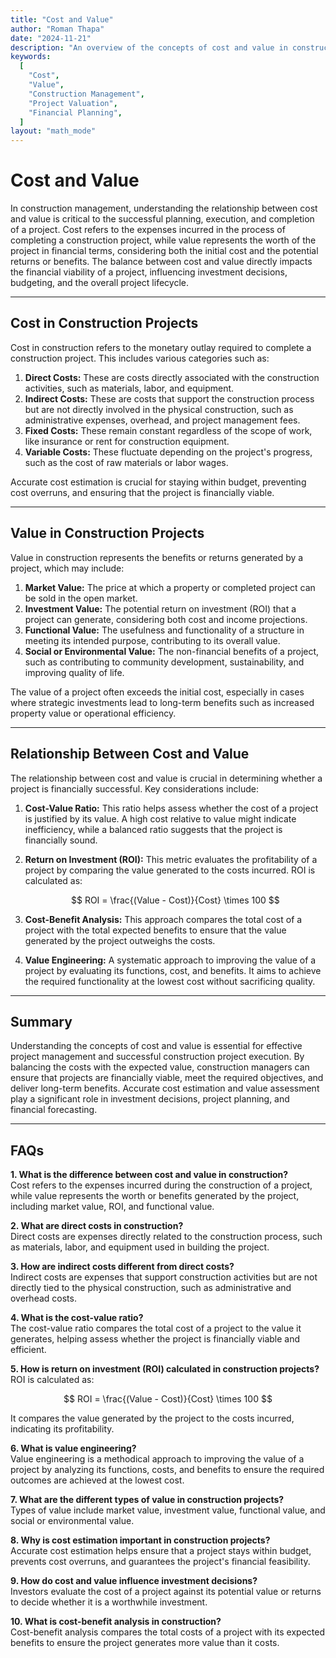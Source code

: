 ```yaml
---
title: "Cost and Value"
author: "Roman Thapa"
date: "2024-11-21"
description: "An overview of the concepts of cost and value in construction management, focusing on their role in project valuation and financial planning."
keywords:
  [
    "Cost",
    "Value",
    "Construction Management",
    "Project Valuation",
    "Financial Planning",
  ]
layout: "math_mode"
---
```


# Cost and Value

In construction management, understanding the relationship between cost and value is critical to the successful planning, execution, and completion of a project. Cost refers to the expenses incurred in the process of completing a construction project, while value represents the worth of the project in financial terms, considering both the initial cost and the potential returns or benefits. The balance between cost and value directly impacts the financial viability of a project, influencing investment decisions, budgeting, and the overall project lifecycle.

---

## Cost in Construction Projects

Cost in construction refers to the monetary outlay required to complete a construction project. This includes various categories such as:

1. **Direct Costs:** These are costs directly associated with the construction activities, such as materials, labor, and equipment.
2. **Indirect Costs:** These are costs that support the construction process but are not directly involved in the physical construction, such as administrative expenses, overhead, and project management fees.
3. **Fixed Costs:** These remain constant regardless of the scope of work, like insurance or rent for construction equipment.
4. **Variable Costs:** These fluctuate depending on the project's progress, such as the cost of raw materials or labor wages.

Accurate cost estimation is crucial for staying within budget, preventing cost overruns, and ensuring that the project is financially viable.

---

## Value in Construction Projects

Value in construction represents the benefits or returns generated by a project, which may include:

1. **Market Value:** The price at which a property or completed project can be sold in the open market.
2. **Investment Value:** The potential return on investment (ROI) that a project can generate, considering both cost and income projections.
3. **Functional Value:** The usefulness and functionality of a structure in meeting its intended purpose, contributing to its overall value.
4. **Social or Environmental Value:** The non-financial benefits of a project, such as contributing to community development, sustainability, and improving quality of life.

The value of a project often exceeds the initial cost, especially in cases where strategic investments lead to long-term benefits such as increased property value or operational efficiency.

---

## Relationship Between Cost and Value

The relationship between cost and value is crucial in determining whether a project is financially successful. Key considerations include:

1. **Cost-Value Ratio:** This ratio helps assess whether the cost of a project is justified by its value. A high cost relative to value might indicate inefficiency, while a balanced ratio suggests that the project is financially sound.
2. **Return on Investment (ROI):** This metric evaluates the profitability of a project by comparing the value generated to the costs incurred. ROI is calculated as:

   $$
   ROI = \frac{(Value - Cost)}{Cost} \times 100
   $$

3. **Cost-Benefit Analysis:** This approach compares the total cost of a project with the total expected benefits to ensure that the value generated by the project outweighs the costs.

4. **Value Engineering:** A systematic approach to improving the value of a project by evaluating its functions, cost, and benefits. It aims to achieve the required functionality at the lowest cost without sacrificing quality.

---

## Summary

Understanding the concepts of cost and value is essential for effective project management and successful construction project execution. By balancing the costs with the expected value, construction managers can ensure that projects are financially viable, meet the required objectives, and deliver long-term benefits. Accurate cost estimation and value assessment play a significant role in investment decisions, project planning, and financial forecasting.

---

## FAQs

**1. What is the difference between cost and value in construction?**  
 Cost refers to the expenses incurred during the construction of a project, while value represents the worth or benefits generated by the project, including market value, ROI, and functional value.

**2. What are direct costs in construction?**  
 Direct costs are expenses directly related to the construction process, such as materials, labor, and equipment used in building the project.

**3. How are indirect costs different from direct costs?**  
 Indirect costs are expenses that support construction activities but are not directly tied to the physical construction, such as administrative and overhead costs.

**4. What is the cost-value ratio?**  
 The cost-value ratio compares the total cost of a project to the value it generates, helping assess whether the project is financially viable and efficient.

**5. How is return on investment (ROI) calculated in construction projects?**  
 ROI is calculated as:

$$
ROI = \frac{(Value - Cost)}{Cost} \times 100
$$

It compares the value generated by the project to the costs incurred, indicating its profitability.

**6. What is value engineering?**  
 Value engineering is a methodical approach to improving the value of a project by analyzing its functions, costs, and benefits to ensure the required outcomes are achieved at the lowest cost.

**7. What are the different types of value in construction projects?**  
 Types of value include market value, investment value, functional value, and social or environmental value.

**8. Why is cost estimation important in construction projects?**  
 Accurate cost estimation helps ensure that a project stays within budget, prevents cost overruns, and guarantees the project's financial feasibility.

**9. How do cost and value influence investment decisions?**  
 Investors evaluate the cost of a project against its potential value or returns to decide whether it is a worthwhile investment.

**10. What is cost-benefit analysis in construction?**  
 Cost-benefit analysis compares the total costs of a project with its expected benefits to ensure the project generates more value than it costs.
